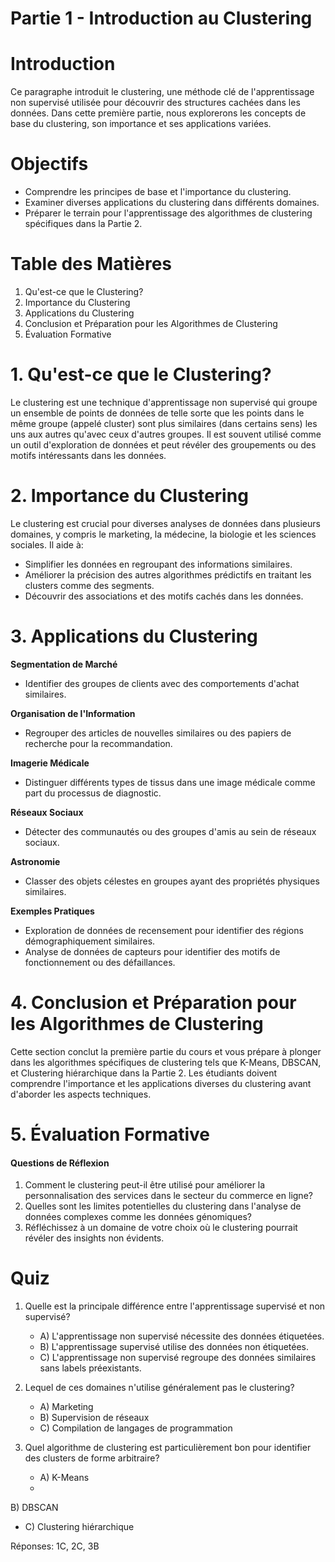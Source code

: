 # Partie 1 - Introduction au Clustering

# Introduction

Ce paragraphe introduit le clustering, une méthode clé de l'apprentissage non supervisé utilisée pour découvrir des structures cachées dans les données. Dans cette première partie, nous explorerons les concepts de base du clustering, son importance et ses applications variées.

# Objectifs 

- Comprendre les principes de base et l'importance du clustering.
- Examiner diverses applications du clustering dans différents domaines.
- Préparer le terrain pour l'apprentissage des algorithmes de clustering spécifiques dans la Partie 2.

# Table des Matières

1. Qu'est-ce que le Clustering?
2. Importance du Clustering
3. Applications du Clustering
4. Conclusion et Préparation pour les Algorithmes de Clustering
5. Évaluation Formative

# 1. Qu'est-ce que le Clustering?

Le clustering est une technique d'apprentissage non supervisé qui groupe un ensemble de points de données de telle sorte que les points dans le même groupe (appelé cluster) sont plus similaires (dans certains sens) les uns aux autres qu'avec ceux d'autres groupes. Il est souvent utilisé comme un outil d'exploration de données et peut révéler des groupements ou des motifs intéressants dans les données.

# 2. Importance du Clustering

Le clustering est crucial pour diverses analyses de données dans plusieurs domaines, y compris le marketing, la médecine, la biologie et les sciences sociales. Il aide à:
- Simplifier les données en regroupant des informations similaires.
- Améliorer la précision des autres algorithmes prédictifs en traitant les clusters comme des segments.
- Découvrir des associations et des motifs cachés dans les données.

# 3. Applications du Clustering

**Segmentation de Marché**
- Identifier des groupes de clients avec des comportements d'achat similaires.

**Organisation de l'Information**
- Regrouper des articles de nouvelles similaires ou des papiers de recherche pour la recommandation.

**Imagerie Médicale**
- Distinguer différents types de tissus dans une image médicale comme part du processus de diagnostic.

**Réseaux Sociaux**
- Détecter des communautés ou des groupes d'amis au sein de réseaux sociaux.

**Astronomie**
- Classer des objets célestes en groupes ayant des propriétés physiques similaires.

**Exemples Pratiques**
- Exploration de données de recensement pour identifier des régions démographiquement similaires.
- Analyse de données de capteurs pour identifier des motifs de fonctionnement ou des défaillances.

# 4. Conclusion et Préparation pour les Algorithmes de Clustering

Cette section conclut la première partie du cours et vous prépare à plonger dans les algorithmes spécifiques de clustering tels que K-Means, DBSCAN, et Clustering hiérarchique dans la Partie 2. Les étudiants doivent comprendre l'importance et les applications diverses du clustering avant d'aborder les aspects techniques.

# 5. Évaluation Formative

#### Questions de Réflexion

1. Comment le clustering peut-il être utilisé pour améliorer la personnalisation des services dans le secteur du commerce en ligne?
2. Quelles sont les limites potentielles du clustering dans l'analyse de données complexes comme les données génomiques?
3. Réfléchissez à un domaine de votre choix où le clustering pourrait révéler des insights non évidents.

# Quiz

1. Quelle est la principale différence entre l'apprentissage supervisé et non supervisé?
   - A) L'apprentissage non supervisé nécessite des données étiquetées.
   - B) L'apprentissage supervisé utilise des données non étiquetées.
   - C) L'apprentissage non supervisé regroupe des données similaires sans labels préexistants.
   
2. Lequel de ces domaines n'utilise généralement pas le clustering?
   - A) Marketing
   - B) Supervision de réseaux
   - C) Compilation de langages de programmation

3. Quel algorithme de clustering est particulièrement bon pour identifier des clusters de forme arbitraire?
   - A) K-Means
   -

 B) DBSCAN
   - C) Clustering hiérarchique

Réponses: 1C, 2C, 3B
